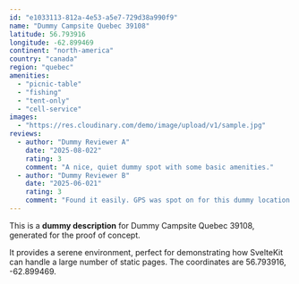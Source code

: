 ```yaml
---
id: "e1033113-812a-4e53-a5e7-729d38a990f9"
name: "Dummy Campsite Quebec 39108"
latitude: 56.793916
longitude: -62.899469
continent: "north-america"
country: "canada"
region: "quebec"
amenities:
  - "picnic-table"
  - "fishing"
  - "tent-only"
  - "cell-service"
images:
  - "https://res.cloudinary.com/demo/image/upload/v1/sample.jpg"
reviews:
  - author: "Dummy Reviewer A"
    date: "2025-08-022"
    rating: 3
    comment: "A nice, quiet dummy spot with some basic amenities."
  - author: "Dummy Reviewer B"
    date: "2025-06-021"
    rating: 3
    comment: "Found it easily. GPS was spot on for this dummy location."
---
```


This is a **dummy description** for Dummy Campsite Quebec 39108, generated for the proof of concept.

It provides a serene environment, perfect for demonstrating how SvelteKit can handle a large number of static pages. The coordinates are 56.793916, -62.899469.
